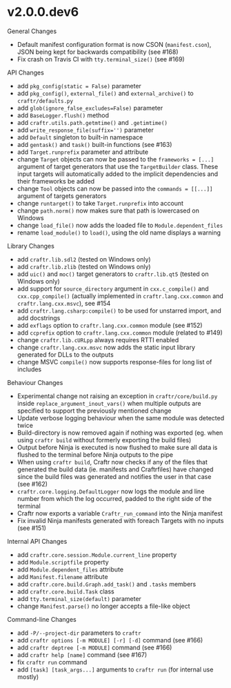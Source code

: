 # v2.0.0.dev6

General Changes

- Default manifest configuration format is now CSON (`manifest.cson`),
  JSON being kept for backwards compatibility (see #168)
- Fix crash on Travis CI with `tty.terminal_size()` (see #169)

API Changes

- add `pkg_config(static = False)` parameter
- add `pkg_config()`, `external_file()` and `external_archive()` to `craftr/defaults.py`
- add `glob(ignore_false_excludes=False)` parameter
- add `BaseLogger.flush()` method
- add `craftr.utils.path.getmtime()` and `.getimtime()`
- add `write_response_file(suffix='')` parameter
- add `Default` singleton to built-in namespace
- add `gentask()` and `task()` built-in functions (see #163)
- add `Target.runprefix` parameter and attribute
- change `Target` objects can now be passed to the `frameworks = [...]` argument
  of target generators that use the `TargetBuilder` class. These input targets
  will automatically added to the implicit dependencies and their frameworks
  be added
- change `Tool` objects can now be passed into the `commands = [[...]]` argument
  of targets generators
- change `runtarget()` to take `Target.runprefix` into account
- change `path.norm()` now makes sure that path is lowercased on Windows
- change `load_file()` now adds the loaded file to `Module.dependent_files`
- rename `load_module()` to `load()`, using the old name displays a warning

Library Changes

- add `craftr.lib.sdl2` (tested on Windows only)
- add `craftr.lib.zlib` (tested on Windows only)
- add `uic()` and `moc()` target generators to `craftr.lib.qt5` (tested on Windows only)
- add support for `source_directory` argument in `cxx.c_compile()` and `cxx.cpp_compile()`
  (actually implemented in `craftr.lang.cxx.common` and `craftr.lang.cxx.msvc`), see #154
- add `craftr.lang.csharp:compile()` to be used for unstarred import, and add docstrings
- add `exflags` option to `craftr.lang.cxx.common` module (see #152)
- add `ccprefix` option to `craftr.lang.cxx.common` module (related to #149)
- change `craftr.lib.cURLpp` always requires RTTI enabled
- change `craftr.lang.cxx.msvc` now adds the static input library generated for DLLs to the outputs
- change MSVC `compile()` now supports response-files for long list of includes

Behaviour Changes

- Experimental change not raising an exception in `craftr/core/build.py` inside
  `replace_argument_inout_vars()` when multiple outputs are specified to support
  the previously mentioned change
- Update verbose logging behaviour when the same module was detected twice
- Build-directory is now removed again if nothing was exported (eg. when
  using `craftr build` without formerly exporting the build files)
- Output before Ninja is executed is now flushed to make sure all data is
  flushed to the terminal before Ninja outputs to the pipe
- When using `craftr build`, Craftr now checks if any of the files that generated
  the build data (ie. manifests and Craftrfiles) have changed since the build
  files was generated and notifies the user in that case (see #162)
- `craftr.core.logging.DefaultLogger` now logs the module and line number from
  which the log occurred, padded to the right side of the terminal
- Craftr now exports a variable `Craftr_run_command` into the Ninja manifest
- Fix invalid Ninja manifests generated with foreach Targets with no inputs (see #151)

Internal API Changes

- add `craftr.core.session.Module.current_line` property
- add `Module.scriptfile` property
- add `Module.dependent_files` attribute
- add `Manifest.filename` attribute
- add `craftr.core.build.Graph.add_task()` and `.tasks` members
- add `craftr.core.build.Task` class
- add `tty.terminal_size(default)` parameter
- change `Manifest.parse()` no longer accepts a file-like object

Command-line Changes

- add `-P/--project-dir` parameters to `craftr`
- add `craftr options [-m MODULE] [-r] [-d]` command (see #166)
- add `craftr deptree [-m MODULE]` command (see #166)
- add `craftr help [name]` command (see #167)
- fix `craftr run` command
- add `[task] [task_args...]` arguments to `craftr run` (for internal use mostly)
